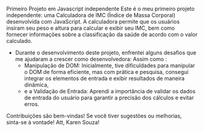 Primeiro Projeto em Javascript independente Este é o meu primeiro projeto independente: uma Calculadora de IMC (Índice de Massa Corporal) desenvolvida com JavaScript. 
A calculadora permite que os usuários insiram seu peso e altura para calcular e exibir seu IMC, bem como fornecer informações sobre a classificação da saúde de acordo com o valor calculado. 
- Durante o desenvolvimento deste projeto, enfrentei alguns desafios que me ajudaram a crescer como desenvolvedora: Assim como :
     - Manipulação de DOM: Inicialmente, tive dificuldades para manipular o DOM de forma eficiente, mas com prática e pesquisa, consegui integrar os elementos de entrada e exibir resultados de maneira dinâmica,
     - e a Validação de Entrada: Aprendi a importância de validar os dados de entrada do usuário para garantir a precisão dos cálculos e evitar erros.

Contribuições são bem-vindas! Se você tiver sugestões ou melhorias, sinta-se à vontade! Att, Karen Souza!
